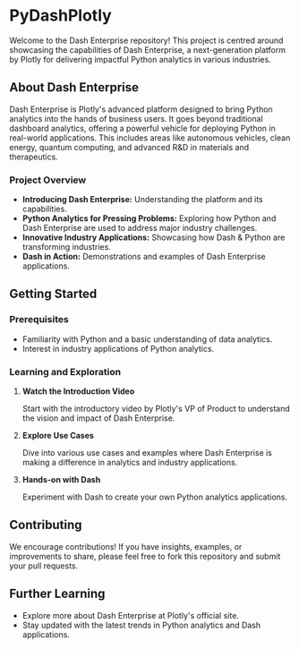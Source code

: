 # PyDashPlotly

Welcome to the Dash Enterprise repository! This project is centred around showcasing the capabilities of Dash Enterprise, a next-generation platform by Plotly for delivering impactful Python analytics in various industries.

## About Dash Enterprise

Dash Enterprise is Plotly's advanced platform designed to bring Python analytics into the hands of business users. It goes beyond traditional dashboard analytics, offering a powerful vehicle for deploying Python in real-world applications. This includes areas like autonomous vehicles, clean energy, quantum computing, and advanced R&D in materials and therapeutics.

### Project Overview

- **Introducing Dash Enterprise:** Understanding the platform and its capabilities.
- **Python Analytics for Pressing Problems:** Exploring how Python and Dash Enterprise are used to address major industry challenges.
- **Innovative Industry Applications:** Showcasing how Dash & Python are transforming industries.
- **Dash in Action:** Demonstrations and examples of Dash Enterprise applications.

## Getting Started

### Prerequisites

- Familiarity with Python and a basic understanding of data analytics.
- Interest in industry applications of Python analytics.

### Learning and Exploration

1. **Watch the Introduction Video**
   
   Start with the introductory video by Plotly's VP of Product to understand the vision and impact of Dash Enterprise.

2. **Explore Use Cases**
   
   Dive into various use cases and examples where Dash Enterprise is making a difference in analytics and industry applications.

3. **Hands-on with Dash**
   
   Experiment with Dash to create your own Python analytics applications.

## Contributing

We encourage contributions! If you have insights, examples, or improvements to share, please feel free to fork this repository and submit your pull requests.

## Further Learning

- Explore more about Dash Enterprise at Plotly's official site.
- Stay updated with the latest trends in Python analytics and Dash applications.

